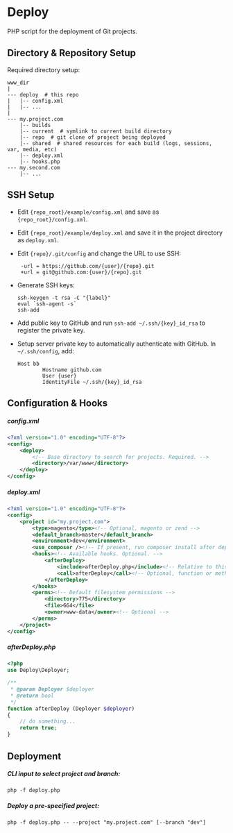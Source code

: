# Deploy

PHP script for the deployment of Git projects.

## Directory & Repository Setup
Required directory setup:
```
www_dir
|
--- deploy  # this repo
|   |-- config.xml
|   |-- ...
|
--- my.project.com
    |-- builds
    |-- current  # symlink to current build directory
    |-- repo  # git clone of project being deployed
    |-- shared  # shared resources for each build (logs, sessions, var, media, etc)
    |-- deploy.xml
    |-- hooks.php
--- my.second.com
    |-- ...
```

## SSH Setup

* Edit `{repo_root}/example/config.xml` and save as `{repo_root}/config.xml`.
* Edit `{repo_root}/example/deploy.xml` and save it in the project directory as `deploy.xml`.
* Edit `{repo}/.git/config` and change the URL to use SSH: 

    ```
     -url = https://github.com/{user}/{repo}.git
     +url = git@github.com:{user}/{repo}.git
    ```
* Generate SSH keys:

    ```shell
    ssh-keygen -t rsa -C "{label}"
    eval `ssh-agent -s`
    ssh-add
    ```
* Add public key to GitHub and run `ssh-add ~/.ssh/{key}_id_rsa` to register the private key.
* Setup server private key to automatically authenticate with GitHub. In `~/.ssh/config`, add:

    ```
    Host bb
            Hostname github.com
            User {user}
            IdentityFile ~/.ssh/{key}_id_rsa
    ```

## Configuration & Hooks

##### config.xml
```xml
<?xml version="1.0" encoding="UTF-8"?>
<config>
    <deploy>
        <!-- Base directory to search for projects. Required. -->
        <directory>/var/www</directory>
    </deploy>
</config>
```

##### deploy.xml
```xml
<?xml version="1.0" encoding="UTF-8"?>
<config>
    <project id="my.project.com">
        <type>magento</type><!-- Optional, magento or zend -->
        <default_branch>master</default_branch>
        <environment>dev</environment>
        <use_composer /><!-- If present, run composer install after deployment -->
        <hooks><!-- Available hooks. Optional. -->
            <afterDeploy>
                <include>afterDeploy.php</include><!-- Relative to this file's path -->
                <call>afterDeploy</call><!-- Optional, function or method to invoke -->
            </afterDeploy>
        </hooks>
        <perms><!-- Default filesystem permissions -->
            <directory>775</directory>
            <file>664</file>
            <owner>www-data</owner><!-- Optional -->
        </perms>
    </project>
</config>
```

##### afterDeploy.php
```php
<?php
use Deploy\Deployer;

/**
 * @param Deployer $deployer
 * @return bool
 */
function afterDeploy (Deployer $deployer) 
{
    // do something...
    return true;
}
```


## Deployment

##### CLI input to select project and branch:

```shell
php -f deploy.php 
```

##### Deploy a pre-specified project:

```shell
php -f deploy.php -- --project "my.project.com" [--branch "dev"]
```
